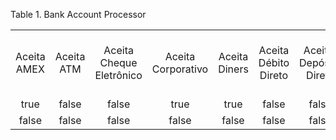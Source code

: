<div id="d155162e1" class="table">

<div class="table-title">

Table 1. Bank Account
Processor

</div>

<div class="table-contents">

|             |            |                          |                    |               |                      |                         |                 |                    |             |                |          |                          |             |            |               |                    |               |                      |                        |                   |                   |             |              |                |              |                                                    |               |                  |
| :---------: | :--------: | :----------------------: | :----------------: | :-----------: | :------------------: | :---------------------: | :-------------: | :----------------: | :---------: | :------------: | :------: | :----------------------: | :---------: | :--------: | :-----------: | :----------------: | :-----------: | :------------------: | :--------------------: | :---------------: | :---------------: | :---------: | :----------: | :------------: | :----------: | :------------------------------------------------: | :-----------: | :--------------: |
| Aceita AMEX | Aceita ATM | Aceita Cheque Eletrônico | Aceita Corporativo | Aceita Diners | Aceita Débito Direto | Aceitar Depósito Direto | Aceita Discover | Aceita Master Card | Aceita Visa | Conta Bancária | Moeda De | Processador de Pagamento | Aceita AMEX | Aceita ATM | Aceita Cheque | Aceite Empresarial | Aceita Diners | Aceita Débito Direto | Aceita Depósito Direto | Aceitar Descobrir | Aceita MasterCard | Aceita Visa | Valor Mínimo | ID do Parceiro |    Senha     | Exige o Código de Verificação do Cartão de Crédito | ID do Usuário | ID do Fornecedor |
|    true     |   false    |          false           |        true        |     true      |        false         |          false          |      true       |        true        |    true     |      100       |   100    |           100            |    true     |   false    |     false     |        true        |     true      |        false         |         false          |       true        |       true        |    true     |      0       |      wfb       | vrn400000000 |                       false                        | vrn400000000  |   vrn400000000   |
|    false    |   false    |          false           |       false        |     false     |        false         |          false          |      false      |       false        |    false    |      101       |   100    |           101            |    false    |   false    |     false     |       false        |     false     |        false         |         false          |       false       |       false       |    false    |      0       |      wfb       | vrn400000000 |                       false                        | vrn400000000  |   vrn400000000   |

</div>

</div>
